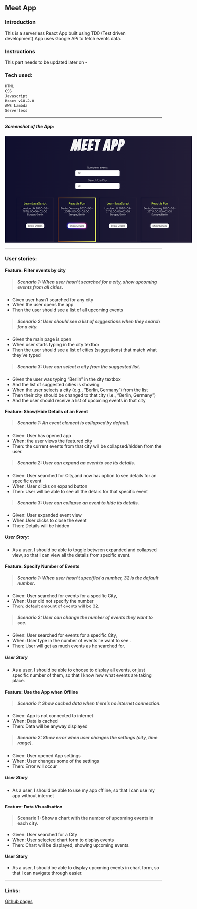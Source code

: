 ## Meet App

### Introduction

This is a serverless React App built using TDD (Test driven development).App uses Google APi to fetch events data.

### Instructions

This part needs to be updated later on -

### Tech used:

```
HTML
CSS
Javascript
React v18.2.0
AWS Lambda
Serverless
```

---

##### Screenshot of the App:

<img src="public/img_readme/meet.png" style="display: inline-block; margin: 0 auto; max-width: 600px" alt="Meet app photo">

---

### User stories:

#### Feature: Filter events by city

> ##### Scenario 1: When user hasn’t searched for a city, show upcoming events from all cities.

- Given user hasn’t searched for any city
- When the user opens the app
- Then the user should see a list of all upcoming events

> ##### Scenario 2: User should see a list of suggestions when they search for a city.

- Given the main page is open
- When user starts typing in the city textbox
- Then the user should see a list of cities (suggestions) that match what they’ve typed

> ##### Scenario 3: User can select a city from the suggested list.

- Given the user was typing “Berlin” in the city textbox
- And the list of suggested cities is showing
- When the user selects a city (e.g., “Berlin, Germany”) from the list
- Then their city should be changed to that city (i.e., “Berlin, Germany”)
- And the user should receive a list of upcoming events in that city

#### Feature: Show/Hide Details of an Event

> ##### Scenario 1: An event element is collapsed by default.

- Given: User has opened app
- When: the user views the featured city
- Then: the current events from that city will be collapsed/hidden from the user.

> ##### Scenario 2: User can expand an event to see its details.

- Given: User searched for City,and now has option to see details for an specific event
- When: User clicks on expand button
- Then: User will be able to see all the details for that specific event

> ##### Scenario 3: User can collapse an event to hide its details.

- Given: User expanded event view
- When:User clicks to close the event
- Then: Details will be hidden

##### User Story:

- As a user, I should be able to toggle between expanded and collapsed view, so that I can view all the details from specific event.

#### Feature: Specify Number of Events

> ##### Scenario 1: When user hasn’t specified a number, 32 is the default number.

- Given: User searched for events for a specific City,
- When: User did not specify the number
- Then: default amount of events will be 32.

> ##### Scenario 2: User can change the number of events they want to see.

- Given: User searched for events for a specific City,
- When: User type in the number of events he want to see .
- Then: User will get as much events as he searched for.

##### User Story

- As a user, I should be able to choose to display all events, or just specific number of them, so that I know how what events are taking place.

#### Feature: Use the App when Offline

> ##### Scenario 1: Show cached data when there’s no internet connection.

- Given: App is not connected to internet
- When: Data is cached
- Then: Data will be anyway displayed

> ##### Scenario 2: Show error when user changes the settings (city, time range).

- Given: User opened App settings
- When: User changes some of the settings
- Then: Error will occur

##### User Story

- As a user, I should be able to use my app offline, so that I can use my app without internet

#### Feature: Data Visualisation

> #### Scenario 1: Show a chart with the number of upcoming events in each city.

- Given: User searched for a City
- When: User selected chart form to display events
- Then: Chart will be displayed, showing upcoming events.

#### User Story

- As a user, I should be able to display upcoming events in chart form, so that I can navigate through easier.

---

### Links:

[Github pages](https://samia-gits-it.github.io/meet/)
